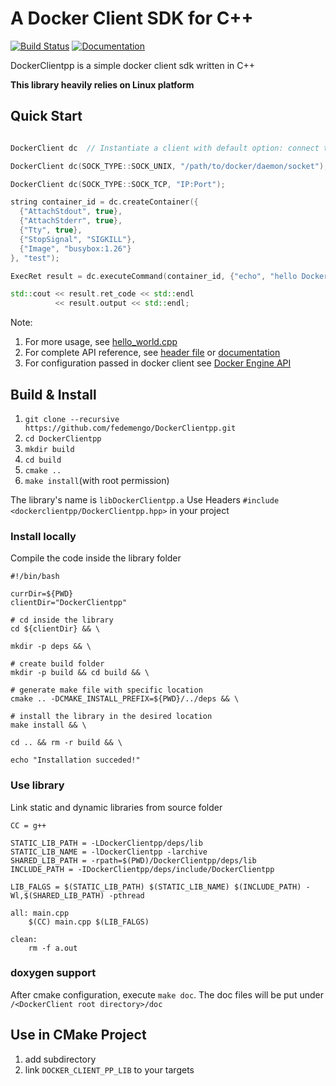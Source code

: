 # A Docker Client SDK for C++

[![Build Status](https://travis-ci.org/tommyleo2/DockerClientpp.svg?branch=master)](https://travis-ci.org/tommyleo2/DockerClientpp)
[![Documentation](https://codedocs.xyz/tommyleo2/DockerClientpp.svg)](https://codedocs.xyz/tommyleo2/DockerClientpp/)

DockerClientpp is a simple docker client sdk written in C++

**This library heavily relies on Linux platform**

## Quick Start

```c++

DockerClient dc  // Instantiate a client with default option: connect to /var/run/docker.sock

DockerClient dc(SOCK_TYPE::SOCK_UNIX, "/path/to/docker/daemon/socket");

DockerClient dc(SOCK_TYPE::SOCK_TCP, "IP:Port");

string container_id = dc.createContainer({
  {"AttachStdout", true},
  {"AttachStderr", true},
  {"Tty", true},
  {"StopSignal", "SIGKILL"},
  {"Image", "busybox:1.26"}
}, "test");

ExecRet result = dc.executeCommand(container_id, {"echo", "hello DockerClientpp"});

std::cout << result.ret_code << std::endl 
          << result.output << std::endl; 
```
Note: 
1. For more usage, see [hello_world.cpp](./doc/example/hello_world.cpp)
2. For complete API reference, see [header file](./include/DockerClient.hpp) or [documentation](https://codedocs.xyz/tommyleo2/DockerClientpp/classDockerClientpp_1_1DockerClient.html)
3. For configuration passed in docker client see [Docker Engine API](https://docs.docker.com/engine/api/v1.37/)

## Build & Install

1. `git clone --recursive https://github.com/fedemengo/DockerClientpp.git`
2. `cd DockerClientpp`
3. `mkdir build`
4. `cd build`
5. `cmake ..`
6. `make install`(with root permission)

The library's name is `libDockerClientpp.a`
Use Headers `#include <dockerclientpp/DockerClientpp.hpp>` in your project

### Install locally

Compile the code inside the library folder

```
#!/bin/bash

currDir=${PWD}
clientDir="DockerClientpp"

# cd inside the library
cd ${clientDir} && \

mkdir -p deps && \

# create build folder
mkdir -p build && cd build && \

# generate make file with specific location
cmake .. -DCMAKE_INSTALL_PREFIX=${PWD}/../deps && \

# install the library in the desired location
make install && \

cd .. && rm -r build && \

echo "Installation succeded!"
```

### Use library

Link static and dynamic libraries from source folder

```
CC = g++

STATIC_LIB_PATH = -LDockerClientpp/deps/lib
STATIC_LIB_NAME = -lDockerClientpp -larchive
SHARED_LIB_PATH = -rpath=$(PWD)/DockerClientpp/deps/lib
INCLUDE_PATH = -IDockerClientpp/deps/include/DockerClientpp

LIB_FALGS = $(STATIC_LIB_PATH) $(STATIC_LIB_NAME) $(INCLUDE_PATH) -Wl,$(SHARED_LIB_PATH) -pthread

all: main.cpp
	$(CC) main.cpp $(LIB_FALGS)

clean:
	rm -f a.out
```

### doxygen support

After cmake configuration, execute `make doc`. The doc files will be put under `/<DockerClient root directory>/doc`

## Use in CMake Project

1. add subdirectory
2. link `DOCKER_CLIENT_PP_LIB` to your targets
